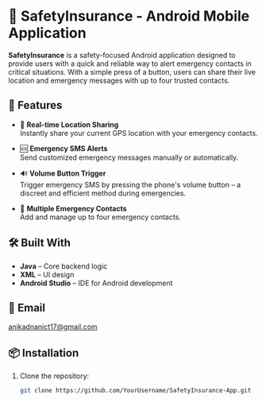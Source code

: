 # 📱 SafetyInsurance - Android Mobile Application

**SafetyInsurance** is a safety-focused Android application designed to provide users with a quick and reliable way to alert emergency contacts in critical situations. With a simple press of a button, users can share their live location and emergency messages with up to four trusted contacts.

## 🚀 Features

- 📍 **Real-time Location Sharing**  
  Instantly share your current GPS location with your emergency contacts.

- 🆘 **Emergency SMS Alerts**  
  Send customized emergency messages manually or automatically.

- 🔊 **Volume Button Trigger**  
  Trigger emergency SMS by pressing the phone's volume button – a discreet and efficient method during emergencies.

- 👥 **Multiple Emergency Contacts**  
  Add and manage up to four emergency contacts.

## 🛠️ Built With

- **Java** – Core backend logic
- **XML** – UI design
- **Android Studio** – IDE for Android development

## 📧 Email

anikadnanict17@gmail.com

## 📦 Installation

1. Clone the repository:
   ```bash
   git clone https://github.com/YourUsername/SafetyInsurance-App.git
